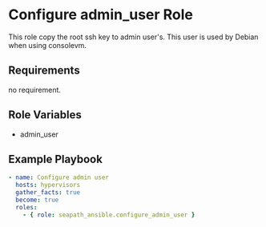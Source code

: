 # Configure admin_user Role
This role copy the root ssh key to admin user's. This user is used by Debian when using consolevm.

## Requirements

no requirement.

## Role Variables

- admin_user

## Example Playbook

```yaml
- name: Configure admin user
  hosts: hypervisors
  gather_facts: true
  become: true
  roles:
    - { role: seapath_ansible.configure_admin_user }
```
